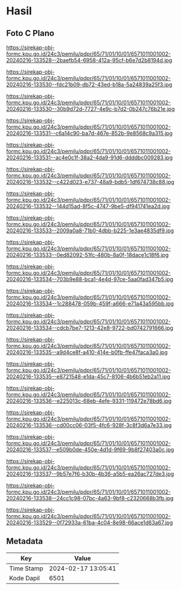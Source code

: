 # Hasil

## Foto C Plano

https://sirekap-obj-formc.kpu.go.id/24c3/pemilu/pdpr/65/71/01/10/01/6571011001002-20240216-133528--2baefb54-6958-412a-95cf-b6e7d2b8194d.jpg

https://sirekap-obj-formc.kpu.go.id/24c3/pemilu/pdpr/65/71/01/10/01/6571011001002-20240216-133530--fdc21b09-db72-43ed-b18a-5a24839a25f3.jpg

https://sirekap-obj-formc.kpu.go.id/24c3/pemilu/pdpr/65/71/01/10/01/6571011001002-20240216-133530--30b9d72d-7727-4e9c-b7d2-0b247c76b21e.jpg

https://sirekap-obj-formc.kpu.go.id/24c3/pemilu/pdpr/65/71/01/10/01/6571011001002-20240216-133531--c6a14c90-ba7d-467e-852b-9e8568c9a315.jpg

https://sirekap-obj-formc.kpu.go.id/24c3/pemilu/pdpr/65/71/01/10/01/6571011001002-20240216-133531--ac4e0c1f-38a2-4da9-91d6-ddddbc009283.jpg

https://sirekap-obj-formc.kpu.go.id/24c3/pemilu/pdpr/65/71/01/10/01/6571011001002-20240216-133532--c422d023-e737-48a9-bdb5-1df674738c88.jpg

https://sirekap-obj-formc.kpu.go.id/24c3/pemilu/pdpr/65/71/01/10/01/6571011001002-20240216-133532--144d15ad-8f5c-4747-9be5-df941741ea2d.jpg

https://sirekap-obj-formc.kpu.go.id/24c3/pemilu/pdpr/65/71/01/10/01/6571011001002-20240216-133533--2009a0a8-71b0-4dbb-b225-1e3ae4835df9.jpg

https://sirekap-obj-formc.kpu.go.id/24c3/pemilu/pdpr/65/71/01/10/01/6571011001002-20240216-133533--0ed82092-51fc-480b-8a0f-18dace1c18f6.jpg

https://sirekap-obj-formc.kpu.go.id/24c3/pemilu/pdpr/65/71/01/10/01/6571011001002-20240216-133534--703b9e88-bca1-4e4d-97ce-5aa0fad347b5.jpg

https://sirekap-obj-formc.kpu.go.id/24c3/pemilu/pdpr/65/71/01/10/01/6571011001002-20240216-133534--1c288478-059b-459f-a666-e71a43a595bb.jpg

https://sirekap-obj-formc.kpu.go.id/24c3/pemilu/pdpr/65/71/01/10/01/6571011001002-20240216-133534--cdcb7be7-1213-42e8-9722-bd0742791666.jpg

https://sirekap-obj-formc.kpu.go.id/24c3/pemilu/pdpr/65/71/01/10/01/6571011001002-20240216-133535--a9d4ce8f-a410-414e-b0fb-ffe47faca3a0.jpg

https://sirekap-obj-formc.kpu.go.id/24c3/pemilu/pdpr/65/71/01/10/01/6571011001002-20240216-133535--e8721548-e1da-45c7-8106-4b6b51eb2a11.jpg

https://sirekap-obj-formc.kpu.go.id/24c3/pemilu/pdpr/65/71/01/10/01/6571011001002-20240216-133536--e225013c-68eb-4efe-9331-119472e78bd6.jpg

https://sirekap-obj-formc.kpu.go.id/24c3/pemilu/pdpr/65/71/01/10/01/6571011001002-20240216-133536--cd00cc06-03f5-4fc6-928f-3c8f3d6a7e33.jpg

https://sirekap-obj-formc.kpu.go.id/24c3/pemilu/pdpr/65/71/01/10/01/6571011001002-20240216-133537--e509b0de-450e-4d1d-9f69-9b8f27403a0c.jpg

https://sirekap-obj-formc.kpu.go.id/24c3/pemilu/pdpr/65/71/01/10/01/6571011001002-20240216-133537--9b57e7f6-b30b-4b36-a5b5-ea26ac727de3.jpg

https://sirekap-obj-formc.kpu.go.id/24c3/pemilu/pdpr/65/71/01/10/01/6571011001002-20240216-133538--24cc1c98-07bc-4a63-9bf8-c2320668b3fb.jpg

https://sirekap-obj-formc.kpu.go.id/24c3/pemilu/pdpr/65/71/01/10/01/6571011001002-20240216-133529--0f72933a-61ba-4c04-8e98-66ace1d63a67.jpg


## Metadata

| Key        | Value               |
| ---------- | ------------------- |
| Time Stamp | 2024-02-17 13:05:41 |
| Kode Dapil | 6501                |



